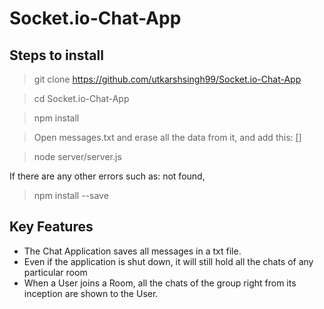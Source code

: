 # Socket.io-Chat-App

## Steps to install
> git clone https://github.com/utkarshsingh99/Socket.io-Chat-App

> cd Socket.io-Chat-App

> npm install

> Open messages.txt and erase all the data from it, and add this:
> []

> node server/server.js

If there are any other errors such as: <some-package> not found,
  
> npm install <some-package> --save
  
## Key Features

- The Chat Application saves all messages in a txt file.
- Even if the application is shut down, it will still hold all the chats of any particular room
- When a User joins a Room, all the chats of the group right from its inception are shown to the User.


